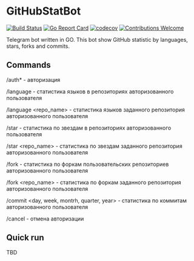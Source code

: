 # GitHubStatBot

[![Build Status](https://travis-ci.org/proshik/githubstatbot.svg?branch=master)](https://travis-ci.org/proshik/githubstatbot)
[![Go Report Card](https://goreportcard.com/badge/github.com/proshik/githubstatbot)](https://goreportcard.com/report/github.com/proshik/githubstatbot)
[![codecov](https://codecov.io/gh/proshik/jalmew/branch/master/graph/badge.svg)](https://codecov.io/gh/proshik/githubstatbot)
[![Contributions Welcome](https://img.shields.io/badge/contributions-welcome-brightgreen.svg?style=flat)](https://github.com/proshik/githubstatbot/issues)

Telegram bot written in GO. This bot show GitHub statistic by languages, stars, forks and commits.

## Commands
/auth* - авторизация

/language - статистика языков в репозиториях авторизованного пользователя

/language <repo_name> - статистика языков заданного репозитория авторизованного пользователя

/star - статистика по звездам в репозиториях авторизованного пользователя

/star <repo_name> - статистика по звездам заданного репозитория авторизованного пользователя

/fork - статистика по форкам пользовательских репозиториев авторизованного пользователя

/fork <repo_name> - статистика по форкам заданного репозитория авторизованного пользователя

/commit <day, week, montrh, quarter, year> - статистика по коммитам авторизованного пользователя

/cancel - отмена авторизации
  
## Quick run

TBD
